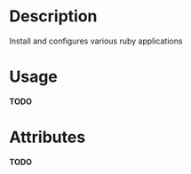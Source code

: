 Description
===========

Install and configures various ruby applications

# Usage

__TODO__

# Attributes

__TODO__
